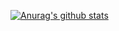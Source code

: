 [![Anurag's github stats](https://github-readme-stats.vercel.app/api?username=S-H-GAMELINKS&show_icons=true)](https://github.com/anuraghazra/github-readme-stats)
